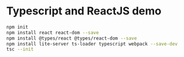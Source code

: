 # Typescript and ReactJS demo

```bash
npm init
npm install react react-dom --save
npm install @types/react @types/react-dom --save
npm install lite-server ts-loader typescript webpack --save-dev
tsc --init

```